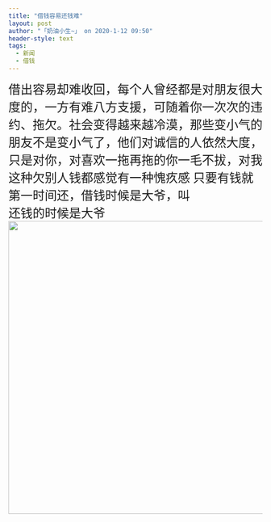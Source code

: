 ```yaml
---
title: "借钱容易还钱难"
layout: post
author: "「奶油小生~」 on 2020-1-12 09:50"
header-style: text
tags:
  - 新闻
  - 借钱
---
```


<head></head>
<body>
 <font face="宋体"><font size="5">借出容易却难收回，每个人曾经都是对朋友很大度的，一方有难八方支援，可随着你一次次的违约、拖欠。社会变得越来越冷漠，那些变小气的朋友不是变小气了，他们对诚信的人依然大度，只是对你，对喜欢一拖再拖的你一毛不拔，对我这种欠别人钱都感觉有一种愧疚感 只要有钱就第一时间还，借钱时候是大爷，叫</font></font>
 <br> 
 <font face="宋体"><font size="5">还钱的时候是大爷</font></font> 
 <ignore_js_op> 
  <img aid="1326241" src="https://bbs.boniu123.cc/data/attachment/forum/202001/10/140801gv2dppsml1m56uls.jpg" zoomfile="data/attachment/forum/202001/10/140801gv2dppsml1m56uls.jpg" file="data/attachment/forum/202001/10/140801gv2dppsml1m56uls.jpg" width="580" inpost="1"> 
  <div class="tip tip_4 aimg_tip" id="aimg_1326241_menu" style="position: absolute; display: none" disautofocus="true"> 
   <div class="xs0"> 
    <p><strong>photo_2020-01-10_14-07-11.jpg</strong> <em class="xg1">(70.84 KB, 下载次数: 0)</em></p> 
    <p> <a href="forum.php?mod=attachment&amp;aid=MTMyNjI0MXw4N2RhMGU2ZXwxNTc4ODAxNzU4fDB8NTQ5MzE4&amp;nothumb=yes" target="_blank">下载附件</a> &nbsp;<a href="javascript:;" onclick="showWindow(this.id, this.getAttribute('url'), 'get', 0);" id="savephoto_1326241" url="home.php?mod=spacecp&amp;ac=album&amp;op=saveforumphoto&amp;aid=1326241&amp;handlekey=savephoto_1326241">保存到相册</a> </p> 
    <p class="xg1 y"><span title="2020-1-10 14:08">前天&nbsp;14:08</span> 上传</p> 
   </div> 
   <div class="tip_horn"></div> 
  </div> 
 </ignore_js_op> 
 <br>
</body>


